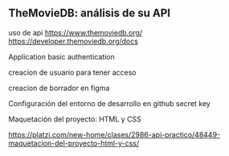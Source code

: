 <!-- Clase 01 -->

## TheMovieDB: análisis de su API

uso de api
https://www.themoviedb.org/
https://developer.themoviedb.org/docs

Application basic authentication

creacion de usuario para tener acceso

<!-- Clase 02-->

creacion de borrador en figma

<!-- Clase 03 -->

Configuración del entorno de desarrollo en github
secret key

<!-- Clase 04 -->

Maquetación del proyecto: HTML y CSS

https://platzi.com/new-home/clases/2986-api-practico/48449-maquetacion-del-proyecto-html-y-css/
